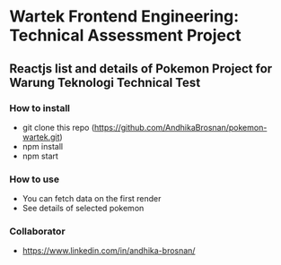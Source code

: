 # Wartek Frontend Engineering: Technical Assessment Project

## Reactjs list and details of Pokemon Project for Warung Teknologi Technical Test

### How to install

- git clone this repo (https://github.com/AndhikaBrosnan/pokemon-wartek.git)
- npm install
- npm start

### How to use

- You can fetch data on the first render
- See details of selected pokemon

### Collaborator

- https://www.linkedin.com/in/andhika-brosnan/
